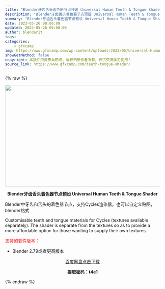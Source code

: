 ```yaml
---
title: "Blender牙齿舌头着色器节点预设 Universal Human Teeth & Tongue Shader"
description: "Blender牙齿舌头着色器节点预设 Universal Human Teeth & Tongue Shader Blender中牙齿和舌头的着色器节点，支持Cycles渲染器，也可以自定义贴..."
summary: "Blender牙齿舌头着色器节点预设 Universal Human Teeth & Tongue Shader Blender中牙齿和舌头的着色器节点，支持Cycles渲染器，也可以自定义贴..."
date: 2023-05-26 00:00:00
updated: 2023-05-26 00:00:00
author: blenderit
tags: 
categories:
    - gfxcamp
img: https://www.gfxcamp.com/wp-content/uploads/2023/05/Universal-Human-Teeth-Tongue-Shader.jpg
showGetMethod: false
copyright: 本插件资源来自网络，版权归原作者所有，仅供交流学习使用！
source_link: https://www.gfxcamp.com/teeth-tongue-shader/
---
```


{% raw %}
<div><p><img decoding="async" class="aligncenter size-full wp-image-112665" src="https://www.gfxcamp.com/wp-content/uploads/2023/05/Universal-Human-Teeth-Tongue-Shader.jpg" data-src="https://www.gfxcamp.com/wp-content/uploads/2023/05/Universal-Human-Teeth-Tongue-Shader.jpg" alt="" width="590" height="331" data-srcset="https://www.gfxcamp.com/wp-content/uploads/2023/05/Universal-Human-Teeth-Tongue-Shader.jpg 590w, https://www.gfxcamp.com/wp-content/uploads/2023/05/Universal-Human-Teeth-Tongue-Shader-150x84.jpg 150w" data-sizes="(max-width: 590px) 100vw, 590px"></p><p style="text-align: center;"><strong>Blender牙齿舌头着色器节点预设 Universal Human Teeth &amp; Tongue Shader</strong></p><p>Blender中牙齿和舌头的着色器节点，支持Cycles渲染器，也可以自定义贴图，blender格式</p><p>Customisable teeth and tongue materials for Cycles (textures available separately). The shader is separate from the textures so as to provide a more affordable option for those wanting to supply their own textures.</p><p style="text-align: left;"><span style="color: #ff0000;">支持的软件版本：</span></p><ul>
<li style="text-align: left;">Blender 2.79或者更高版本</li>
</ul><p style="text-align: center;"><a class="maxbutton-3 maxbutton maxbutton-baidu" target="_blank" rel="noopener" href="https://pan.baidu.com/s/1Oqq1qdu2rshFcBCTVIEGQg?pwd=t4e1"><span class="mb-text">百度网盘点击下载</span></a></p><p style="text-align: center;"><strong>提取密码：t4e1</strong></p></div>
<div style="display: none">gfxcamp</div>
{% endraw %}
